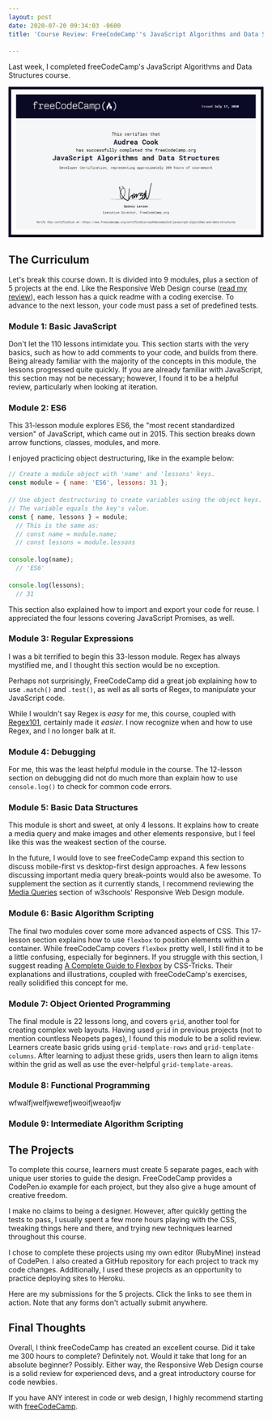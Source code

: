 ```yaml
---
layout: post
date: 2020-07-20 09:34:03 -0600
title: 'Course Review: FreeCodeCamp''s JavaScript Algorithms and Data Structures'

---
```

Last week, I completed freeCodeCamp's JavaScript Algorithms and Data Structures course.

![Audrea's JS Algorithms and Data Structures Certificate](/uploads/fcc-js-algorithms-cert.jpg)

## The Curriculum

Let's break this course down. It is divided into 9 modules, plus a section of 5 projects at the end. Like the Responsive Web Design course ([read my review](https://www.codewitch.dev/course_review_freecodecamps_responsive_web_design "Course Review: FCC's Responsive Web Design")), each lesson has a quick readme with a coding exercise. To advance to the next lesson, your code must pass a set of predefined tests.

### Module 1: Basic JavaScript

Don't let the 110 lessons intimidate you. This section starts with the very basics, such as how to add comments to your code, and builds from there. Being already familiar with the majority of the concepts in this module, the lessons progressed quite quickly. If you are already familiar with JavaScript, this section may not be necessary; however, I found it to be a helpful review, particularly when looking at iteration.

### Module 2: ES6

This 31-lesson module explores ES6, the "most recent standardized version" of JavaScript, which came out in 2015. This section breaks down arrow functions, classes, modules, and more. 

I enjoyed practicing object destructuring, like in the example below:

```JavaScript
// Create a module object with 'name' and 'lessons' keys.
const module = { name: 'ES6', lessons: 31 };
    
// Use object destructuring to create variables using the object keys.
// The variable equals the key's value.
const { name, lessons } = module;
  // This is the same as:
  // const name = module.name;
  // const lessons = module.lessons
    
console.log(name);
  // 'ES6'
    
console.log(lessons);
  // 31
```

This section also explained how to import and export your code for reuse. I appreciated the four lessons covering JavaScript Promises, as well.

### Module 3: Regular Expressions

I was a bit terrified to begin this 33-lesson module. Regex has always mystified me, and I thought this section would be no exception. 

Perhaps not surprisingly, FreeCodeCamp did a great job explaining how to use `.match()` and `.test()`, as well as all sorts of Regex, to manipulate your JavaScript code. 

While I wouldn't say Regex is _easy_ for me, this course, coupled with [Regex101](https://regex101.com/ "Regex 101"), certainly made it _easier_. I now recognize when and how to use Regex, and I no longer balk at it.

### Module 4: Debugging

For me, this was the least helpful module in the course. The 12-lesson section on debugging did not do much more than explain how to use `console.log()` to check for common code errors. 

### Module 5: Basic Data Structures

This module is short and sweet, at only 4 lessons. It explains how to create a media query and make images and other elements responsive, but I feel like this was the weakest section of the course.

In the future, I would love to see freeCodeCamp expand this section to discuss mobile-first vs desktop-first design approaches. A few lessons discussing important media query break-points would also be awesome. To supplement the section as it currently stands, I recommend reviewing the [Media Queries](https://www.w3schools.com/css/css_rwd_mediaqueries.asp) section of w3schools' Responsive Web Design module.

### Module 6: Basic Algorithm Scripting

The final two modules cover some more advanced aspects of CSS. This 17-lesson section explains how to use `flexbox` to position elements within a container. While freeCodeCamp covers `flexbox` pretty well, I still find it to be a little confusing, especially for beginners. If you struggle with this section, I suggest reading [A Complete Guide to Flexbox](https://css-tricks.com/snippets/css/a-guide-to-flexbox/) by CSS-Tricks. Their explanations and illustrations, coupled with freeCodeCamp's exercises, really solidified this concept for me.

### Module 7: Object Oriented Programming

The final module is 22 lessons long, and covers `grid`, another tool for creating complex web layouts. Having used `grid` in previous projects (not to mention countless Neopets pages), I found this module to be a solid review. Learners create basic grids using `grid-template-rows` and `grid-template-columns`. After learning to adjust these grids, users then learn to align items within the grid as well as use the ever-helpful `grid-template-areas`.

### Module 8: Functional Programming

wfwalfjwelfjwewefjweoifjweaofjw

### Module 9: Intermediate Algorithm Scripting

## The Projects

To complete this course, learners must create 5 separate pages, each with unique user stories to guide the design. FreeCodeCamp provides a CodePen.io example for each project, but they also give a huge amount of creative freedom.

I make no claims to being a designer. However, after quickly getting the tests to pass, I usually spent a few more hours playing with the CSS, tweaking things here and there, and trying new techniques learned throughout this course.

I chose to complete these projects using my own editor (RubyMine) instead of CodePen. I also created a GitHub repository for each project to track my code changes. Additionally, I used these projects as an opportunity to practice deploying sites to Heroku.

Here are my submissions for the 5 projects. Click the links to see them in action. Note that any forms don't actually submit anywhere.

## Final Thoughts

Overall, I think freeCodeCamp has created an excellent course. Did it take me 300 hours to complete? Definitely not. Would it take that long for an absolute beginner? Possibly. Either way, the Responsive Web Design course is a solid review for experienced devs, and a great introductory course for code newbies.

If you have ANY interest in code or web design, I highly recommend starting with [freeCodeCamp](https://www.freecodecamp.org/learn/).